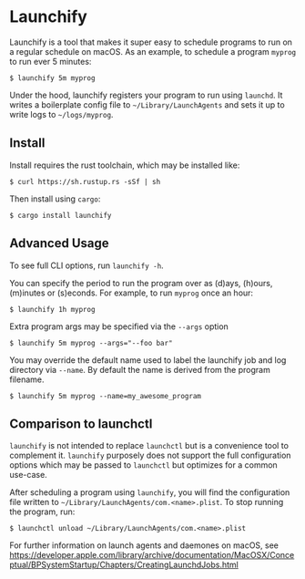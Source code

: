 Launchify
=========

Launchify is a tool that makes it super easy to schedule programs to run on
a regular schedule on macOS. As an example, to schedule a program `myprog` to
run ever 5 minutes:

```$ launchify 5m myprog```

Under the hood, launchify registers your program to run using `launchd`. It
writes a boilerplate config file to `~/Library/LaunchAgents` and sets it up to
write logs to `~/logs/myprog`.

Install
-------

Install requires the rust toolchain, which may be installed like:

```$ curl https://sh.rustup.rs -sSf | sh```

Then install using `cargo`:

```$ cargo install launchify```

Advanced Usage
--------------

To see full CLI options, run `launchify -h`.

You can specify the period to run the program over as (d)ays, (h)ours, (m)inutes
or (s)econds. For example, to run `myprog` once an hour:

```$ launchify 1h myprog```

Extra program args may be specified via the `--args` option

```$ launchify 5m myprog --args="--foo bar"```

You may override the default name used to label the launchify job and log
directory via `--name`. By default the name is derived from the program filename.

```$ launchify 5m myprog --name=my_awesome_program```

Comparison to launchctl
-----------------------

`launchify` is not intended to replace `launchctl` but is a convenience tool
to complement it. `launchify` purposely does not support the full configuration
options which may be passed to `launchctl` but optimizes for a common use-case.

After scheduling a program using `launchify`, you will find the configuration
file written to `~/Library/LaunchAgents/com.<name>.plist`. To stop running
the program, run:

```$ launchctl unload ~/Library/LaunchAgents/com.<name>.plist```

For further information on launch agents and daemones on macOS, see
https://developer.apple.com/library/archive/documentation/MacOSX/Conceptual/BPSystemStartup/Chapters/CreatingLaunchdJobs.html
